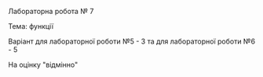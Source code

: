 Лабораторна робота № 7

Тема: функції

Варіант для лабораторної роботи №5 - 3 та для лабораторної роботи №6 - 5

На оцінку "відмінно"

